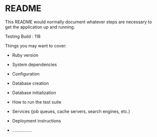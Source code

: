 # README

This README would normally document whatever steps are necessary to get the
application up and running.

Testing Build : 118

Things you may want to cover:

* Ruby version

* System dependencies

* Configuration

* Database creation

* Database initialization

* How to run the test suite

* Services (job queues, cache servers, search engines, etc.)

* Deployment instructions

* ................
